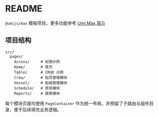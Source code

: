 # README

`@umijs/max` 模板项目，更多功能参考 [Umi Max 简介](https://umijs.org/docs/max/introduce)

## 项目结构

```
src/
  pages/
    Access/     # 权限示例
    Home/       # 首页
    Table/      # CRUD 示例
    Crew/       # 船员管理模块
    Vessel/     # 船舶管理模块
    Schedule/   # 排班模块
    Reports/    # 报表模块
```

每个模块页面均使用 `PageContainer` 作为统一布局，并预留了子路由与组件目录，便于后续填充业务逻辑。
